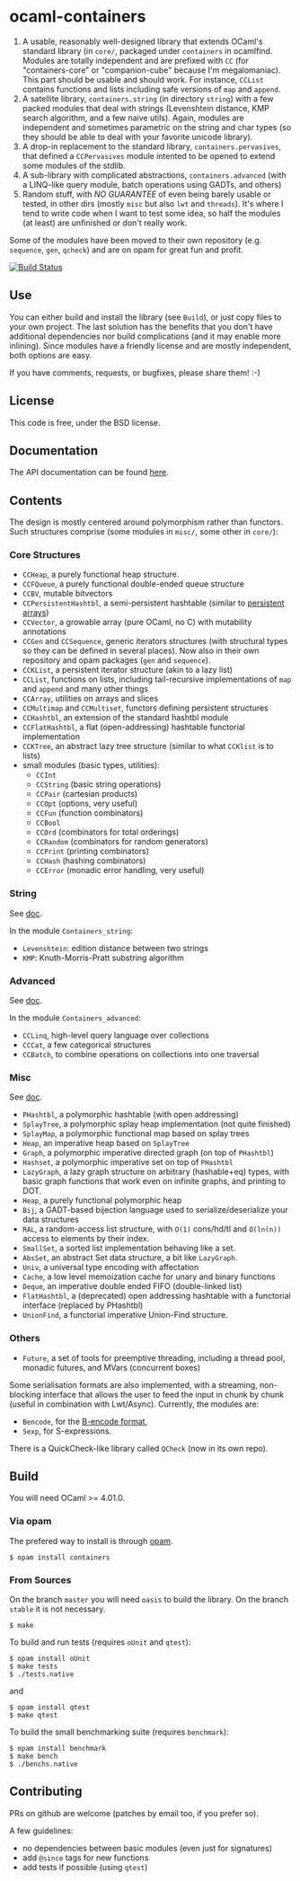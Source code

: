 ocaml-containers
================

1. A usable, reasonably well-designed library that extends OCaml's standard
    library (in `core/`, packaged under `containers` in ocamlfind. Modules
    are totally independent and are prefixed with `CC` (for "containers-core"
    or "companion-cube" because I'm megalomaniac). This part should be
    usable and should work. For instance, `CCList` contains functions and
    lists including safe versions of `map` and `append`.
2. A satellite library, `containers.string` (in directory `string`) with
    a few packed modules that deal with strings (Levenshtein distance,
    KMP search algorithm, and a few naive utils). Again, modules are independent
    and sometimes parametric on the string and char types (so they should
    be able to deal with your favorite unicode library).
3. A drop-in replacement to the standard library, `containers.pervasives`,
    that defined a `CCPervasives` module intented to be opened to extend some
    modules of the stdlib.
4. A sub-library with complicated abstractions, `containers.advanced` (with
   a LINQ-like query module, batch operations using GADTs, and others)
5. Random stuff, with *NO* *GUARANTEE* of even being barely usable or tested,
    in other dirs (mostly `misc` but also `lwt` and `threads`). It's where I
    tend to write code when I want to test some idea, so half the modules (at
    least) are unfinished or don't really work.

Some of the modules have been moved to their own repository (e.g. `sequence`,
`gen`, `qcheck`) and are on opam for great fun and profit.

[![Build Status](http://ci.cedeela.fr/buildStatus/icon?job=containers)](http://ci.cedeela.fr/job/containers/)

## Use

You can either build and install the library (see `Build`), or just copy
files to your own project. The last solution has the benefits that you
don't have additional dependencies nor build complications (and it may enable
more inlining). Since modules have a friendly license and are mostly
independent, both options are easy.

If you have comments, requests, or bugfixes, please share them! :-)

## License

This code is free, under the BSD license.

## Documentation

The API documentation can be
found [here](http://cedeela.fr/~simon/software/containers).

## Contents

The design is mostly centered around polymorphism rather than functors. Such
structures comprise (some modules in `misc/`, some other in `core/`):

### Core Structures

- `CCHeap`, a purely functional heap structure.
- `CCFQueue`, a purely functional double-ended queue structure
- `CCBV`, mutable bitvectors
- `CCPersistentHashtbl`, a semi-persistent hashtable (similar to [persistent arrays](https://www.lri.fr/~filliatr/ftp/ocaml/ds/parray.ml.html))
- `CCVector`, a growable array (pure OCaml, no C) with mutability annotations
- `CCGen` and `CCSequence`, generic iterators structures (with structural types so they can be defined in several places). Now also in their own repository and opam packages (`gen` and `sequence`).
- `CCKList`, a persistent iterator structure (akin to a lazy list)
- `CCList`, functions on lists, including tail-recursive implementations of `map` and `append` and many other things
- `CCArray`, utilities on arrays and slices
- `CCMultimap` and `CCMultiset`, functors defining persistent structures
- `CCHashtbl`, an extension of the standard hashtbl module
- `CCFlatHashtbl`, a flat (open-addressing) hashtable functorial implementation
- `CCKTree`, an abstract lazy tree structure (similar to what `CCKlist` is to lists)
- small modules (basic types, utilities):
  - `CCInt`
  - `CCString` (basic string operations)
  - `CCPair` (cartesian products)
  - `CCOpt` (options, very useful)
  - `CCFun` (function combinators)
  - `CCBool`
  - `CCOrd` (combinators for total orderings)
  - `CCRandom` (combinators for random generators)
  - `CCPrint` (printing combinators)
  - `CCHash` (hashing combinators)
  - `CCError` (monadic error handling, very useful)

### String

See [doc](http://cedeela.fr/~simon/software/containers/string).

In the module `Containers_string`:
- `Levenshtein`: edition distance between two strings
- `KMP`: Knuth-Morris-Pratt substring algorithm

### Advanced

See [doc](http://cedeela.fr/~simon/software/containers/advanced).

In the module `Containers_advanced`:
- `CCLinq`, high-level query language over collections
- `CCCat`, a few categorical structures
- `CCBatch`, to combine operations on collections into one traversal

### Misc

See [doc](http://cedeela.fr/~simon/software/containers/misc).

- `PHashtbl`, a polymorphic hashtable (with open addressing)
- `SplayTree`, a polymorphic splay heap implementation (not quite finished)
- `SplayMap`, a polymorphic functional map based on splay trees
- `Heap`, an imperative heap based on `SplayTree`
- `Graph`, a polymorphic imperative directed graph (on top of `PHashtbl`)
- `Hashset`, a polymorphic imperative set on top of `PHashtbl`
- `LazyGraph`, a lazy graph structure on arbitrary (hashable+eq) types, with
basic graph functions that work even on infinite graphs, and printing to DOT.
- `Heap`, a purely functional polymorphic heap
- `Bij`, a GADT-based bijection language used to serialize/deserialize your
data structures
- `RAL`, a random-access list structure, with `O(1)` cons/hd/tl and `O(ln(n))`
access to elements by their index.
- `SmallSet`, a sorted list implementation behaving like a set.
- `AbsSet`, an abstract Set data structure, a bit like `LazyGraph`.
- `Univ`, a universal type encoding with affectation
- `Cache`, a low level memoization cache for unary and binary functions
- `Deque`, an imperative double ended FIFO (double-linked list)
- `FlatHashtbl`, a (deprecated) open addressing hashtable with
    a functorial interface (replaced by PHashtbl)
- `UnionFind`, a functorial imperative Union-Find structure.

### Others

- `Future`, a set of tools for preemptive threading, including a thread pool,
monadic futures, and MVars (concurrent boxes)

Some serialisation formats are also implemented, with a streaming, non-blocking
interface that allows the user to feed the input in chunk by chunk (useful
in combination with Lwt/Async). Currently, the modules are:

- `Bencode`, for the [B-encode format](http://en.wikipedia.org/wiki/Bencode),
- `Sexp`, for S-expressions.

There is a QuickCheck-like library called `QCheck` (now in its own repo).

## Build

You will need OCaml >= 4.01.0.

### Via opam

The prefered way to install is through [opam](http://opam.ocaml.org/).

    $ opam install containers

### From Sources

On the branch `master` you will need `oasis` to build the library. On the
branch `stable` it is not necessary.

    $ make

To build and run tests (requires `oUnit` and `qtest`):

    $ opam install oUnit
    $ make tests
    $ ./tests.native

and

    $ opam install qtest
    $ make qtest

To build the small benchmarking suite (requires `benchmark`):

    $ opam install benchmark
    $ make bench
    $ ./benchs.native

## Contributing

PRs on github are welcome (patches by email too, if you prefer so).

A few guidelines:

- no dependencies between basic modules (even just for signatures)
- add `@since` tags for new functions
- add tests if possible (using `qtest`)

